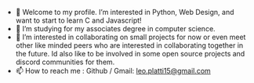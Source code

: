 - 👀 Welcome to my profile. I’m interested in Python, Web Design, and want to start to learn C and Javascript!
- 🌱 I’m studying for my associates degree in computer science.
- 💞️ I’m interested in collaborating on small projects for now or even meet other like minded peers who are interested in collaborating together in the future. Id also like to be involved in some open source projects and discord communities for them.
- 📫 How to reach me : Github / Gmail: leo.platti15@gmail.com

<!---
Lmmp04/Lmmp04 is a ✨ special ✨ repository because its `README.md` (this file) appears on your GitHub profile.
You can click the Preview link to take a look at your changes.
--->

